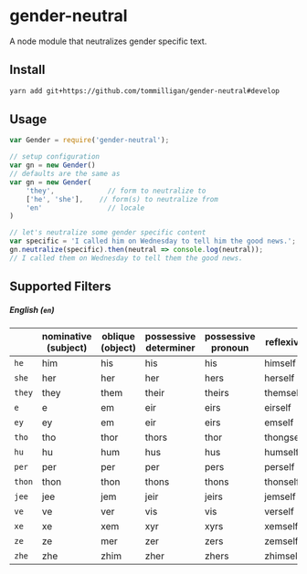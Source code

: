 
# gender-neutral

A node module that neutralizes gender specific text.

## Install

```bash
yarn add git+https://github.com/tommilligan/gender-neutral#develop
```

## Usage

```javascript
var Gender = require('gender-neutral');

// setup configuration
var gn = new Gender()
// defaults are the same as
var gn = new Gender(
    'they',             // form to neutralize to
    ['he', 'she'],    // form(s) to neutralize from
    'en'                // locale
)

// let's neutralize some gender specific content
var specific = 'I called him on Wednesday to tell him the good news.';
gn.neutralize(specific).then(neutral => console.log(neutral));
// I called them on Wednesday to tell them the good news.
```

## Supported Filters

##### English (`en`)

| | nominative<br/>(subject) | oblique<br/>(object) | possessive<br/>determiner | possessive<br/>pronoun | reflexive |
| --- | --- | --- | --- | --- | --- |
|`he` | him | his | his | his | himself |
|`she` | her | her | her | hers | herself |
|`they` | they | them | their | theirs | themself |
|`e` | e | em | eir | eirs | eirself |
|`ey` | ey | em | eir | eirs | emself |
|`tho` | tho | thor | thors | thor | thongself |
|`hu` | hu | hum | hus | hus | humself |
|`per` | per | per | per | pers | perself |
|`thon` | thon | thon | thons | thons | thonself |
|`jee` | jee | jem | jeir | jeirs | jemself |
|`ve` | ve | ver | vis | vis | verself |
|`xe` | xe | xem | xyr | xyrs | xemself |
|`ze` | ze | mer | zer | zers | zemself |
|`zhe` | zhe | zhim | zher | zhers | zhimself |

